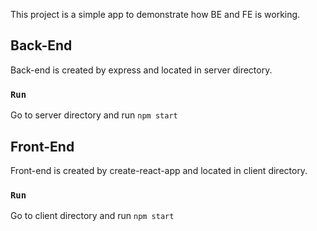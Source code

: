 
This project is a simple app to demonstrate how BE and FE is working.

## Back-End

Back-end is created by express and located in server directory.

### `Run`

Go to server directory and run `npm start`

## Front-End

Front-end is created by create-react-app and located in client directory.

### `Run`

Go to client directory and run `npm start`